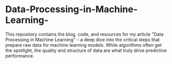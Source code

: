 # Data-Processing-in-Machine-Learning-
This repository contains the blog, code, and resources for my article "Data Processing in Machine Learning" – a deep dive into the critical steps that prepare raw data for machine learning models. While algorithms often get the spotlight, the quality and structure of data are what truly drive predictive performance.
